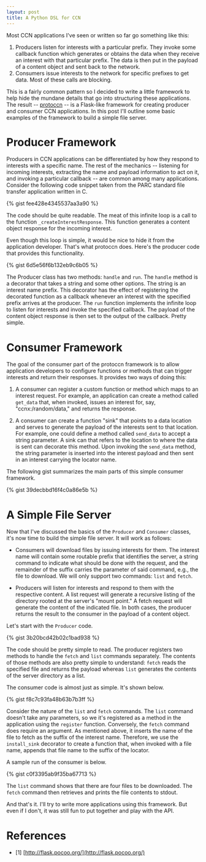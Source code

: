 ```yaml
---
layout: post
title: A Python DSL for CCN
---
```


Most CCN applications I've seen or written so far go something like this:

1. Producers listen for interests with a particular prefix. They invoke
some callback function which generates or obtains the data when they receive
an interest with that particular prefix. The data is then put in the payload
of a content object and sent back to the network.
2. Consumers issue interests to the network for specific prefixes to get
data. Most of these calls are blocking.

This is a fairly common pattern so I decided to write a little framework
to help hide the mundane details that go into structuring these applications.
The result -- [protoccn](https://github.com/chris-wood/protoccn) -- is a Flask-like
framework for creating producer and consumer CCN applications. In this post I'll
outline some basic examples of the framework to build a simple file server.

# Producer Framework

Producers in CCN applications can be differentiated by how they respond to
interests with a specific name. The rest of the mechanics -- listening for
incoming interests, extracting the name and payload information to act on it,
and invoking a particular callback -- are common among many applications.
Consider the following code snippet taken from the PARC standard file transfer
application written in C.

{% gist fee428e4345537aa3a90 %}

The code should be quite readable. The meat of this infinite loop is a call to
the function ```_createInterestResponse```. This function generates a content
object response for the incoming interest.

Even though this loop is simple, it would be nice to hide it from the application
developer. That's what protoccn does. Here's the producer code that provides
this functionality.

{% gist 6d5e56f6b132eb9c6b05 %}

The Producer class has two methods: ```handle``` and ```run```. The ```handle```
method is a decorator that takes a string and some other options. The string is an
interest name prefix. This decorator has the effect of registering the decorated
function as a callback whenever an interest with the specified prefix arrives at
the producer. The ```run``` function implements the infinite loop to listen for
interests and invoke the specified callback. The payload of the content object
response is then set to the output of the callback. Pretty simple.

# Consumer Framework

The goal of the consumer part of the protoccn framework is to allow application
developers to configure functions or methods that can trigger interests
and return their responses. It provides two ways of doing this:

1. A consumer can register a custom function or method which maps to an
interest request. For example, an application can create a method called
```get_data``` that, when invoked, issues an interest for, say, "ccnx:/random/data,"
and returns the response.

2. A consumer can create a function "sink" that points to a data location
and serves to generate the payload of the interests sent to that location. For
example, one could define a method called ```send_data``` to accept a string
parameter. A sink can that refers to the location to where the data is sent
can decorate this method. Upon invoking the ```send_data``` method, the
string parameter is inserted into the interest payload and then sent in
an interest carrying the locator name.

The following gist summarizes the main parts of this simple consumer framework.

{% gist 39decbbd16f4c0a86e5b %}

# A Simple File Server

Now that I've discussed the basics of the ```Producer``` and ```Consumer``` classes,
it's now time to build the simple file server. It will work as follows:

- Consumers will download files by issuing interests for them. The interest name will
contain some routable prefix that identifies the server, a string command to indicate
what should be done with the request, and the remainder of the suffix carries the
parameter of said command, e.g., the file to download. We will only support two commands:
```list``` and ```fetch```.

- Producers will listen for interests and respond to them with the respective content.
A list request will generate a recursive listing of the directory rooted at the
server's "mount point." A fetch request will generate the content of the indicated file.
In both cases, the producer returns the result to the consumer in the payload of a content
object.

Let's start with the ```Producer``` code.

{% gist 3b20bcd42b02c1bad938 %}

The code should be pretty simple to read. The producer registers two methods to
handle the ```fetch``` and ```list``` commands separately. The contents of those
methods are also pretty simple to understand: ```fetch``` reads the specified
file and returns the payload whereas ```list``` generates the contents of the
server directory as a list.

The consumer code is almost just as simple. It's shown below.

{% gist f8c7c93fa48b63b7b3ff %}

Consider the nature of the ```list``` and ```fetch``` commands. The ```list``` command
doesn't take any parameters, so we it's registered as a method in the application
using the ```register``` function. Conversely, the ```fetch``` command does require
an argument. As mentioned above, it inserts the name of the file to
fetch as the suffix of the interest name. Therefore, we use the ```install_sink```
decorator to create a function that, when invoked with a file name, appends
that file name to the suffix of the locator.

A sample run of the consumer is below.

{% gist c0f3395ab9f35ba67713 %}

The ```list``` command shows that there are four files to be downloaded. The
```fetch``` command then retrieves and prints the file contents to stdout.

And that's it. I'll try to write more applications using this framework. But
even if I don't, it was still fun to put together and play with the API.

# References

- [1] [http://flask.pocoo.org/](http://flask.pocoo.org/)
